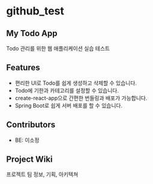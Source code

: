 # github_test

## My Todo App

Todo 관리를 위한 웹 애플리케이션 실습 테스트

## Features

- 편리한 UI로 Todo를 쉽게 생성하고 삭제할 수 있습니다.
- Todo에 기한과 카테고리를 설정할 수 있습니다.
- create-react-app으로 간편한 번들링과 배포가 가능합니다.
- Spring Boot로 쉽게 서버 배포를 할 수 있습니다.

## Contributors

- BE: 이소정

## Project Wiki

프로젝트 팀 정보, 기획, 아키텍쳐
